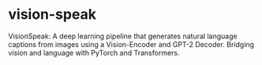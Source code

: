 # vision-speak
VisionSpeak: A deep learning pipeline that generates natural language captions from images using a Vision-Encoder and GPT-2 Decoder. Bridging vision and language with PyTorch and Transformers.
